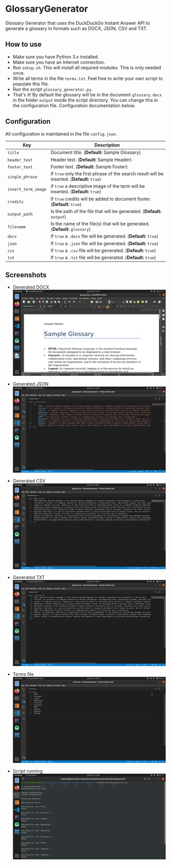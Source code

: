 # GlossaryGenerator
Glossary Generator that uses the DuckDuckGo Instant Answer API to generate a glossary in formats such as DOCX, JSON, CSV and TXT.

## How to use
* Make sure you have Python 3.x installed.
* Make sure you have an Internet connection.
* Run ```setup.sh```. This will install all required modules. This is only needed once.
* Write all terms in the file ```terms.txt```. Feel free to write your own script to populate this file.
* Run the script ```glossary_generator.py```.
* That's it! By default the glossary will be in the document ```glossary.docx``` in the folder ```output``` inside the script directory. You can change this in the configuration file. Configuration documentation below.

## Configuration
All configuration is maintained in the file ```config.json```.

| Key | Description |
| --- | ----------- |
| ```title``` | Document title. (**Default:** Sample Glossary) |
| ```header_text``` | Header text. (**Default:** Sample Header) |
| ```footer_text``` | Footer text. (**Default:** Sample Footer) |
| ```single_phrase``` | If ```true``` only the first phrase of the search result will be inserted. (**Default:** ```true```) |
| ```insert_term_image``` | if ```true``` a descriptive image of the term will be inserted. (**Default:** ```true```) |
| ```credits``` | If ```true``` credits will be added to document footer. (**Default:** ```true```) |
| ```output_path``` | Is the path of the file that will be generated. (**Default:** ```output```) |
| ```filename``` | Is the name of the file(s) that will be generated. (**Default:** ```glossary```) |
| ```docx``` | If ```true``` a ```.docx``` file will be generated. (**Default:** ```true```) |
| ```json``` | If ```true``` a ```.json``` file will be generated. (**Default:** ```true```) |
| ```csv``` | If ```true``` a ```.csv``` file will be generated. (**Default:** ```true```) |
| ```txt``` | If ```true``` a ```.txt``` file will be generated. (**Default:** ```true```) |

## Screenshots

* Generated DOCX
![Generated document](https://raw.githubusercontent.com/carlostojal/GlossaryGenerator/master/img/docx.png)

* Generated JSON
![Generated document](https://raw.githubusercontent.com/carlostojal/GlossaryGenerator/master/img/json.png)

* Generated CSV
![Generated document](https://raw.githubusercontent.com/carlostojal/GlossaryGenerator/master/img/csv.png)

* Generated TXT
![Generated document](https://raw.githubusercontent.com/carlostojal/GlossaryGenerator/master/img/txt.png)

* Terms file
![Terms file](https://raw.githubusercontent.com/carlostojal/GlossaryGenerator/master/img/terms.png)

* Script running
![Script running](https://raw.githubusercontent.com/carlostojal/GlossaryGenerator/master/img/script.png)
